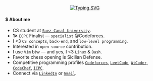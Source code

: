 <p align="center">
  <a href="https://git.io/typing-svg">
    <img src="https://readme-typing-svg.demolab.com?font=Play&pause=1500&color=A2F749&center=true&vCenter=true&width=400&lines=Hi,+I'm+Ahmed+Faraj_;Obsessed+with+CP+%26+Mathematics_;Feel+free+to+explore+my+repos_;ahmed@faraj+:~$+grep+%22i%3C3vim%22+readme.md+&ahmed@faraj+:~$+cat+readme.md_" alt="Typing SVG" />
  </a>
</p>


#### $ About me
- CS student at [`Suez Canal University`](https://suez.edu.eg/ar/).  
- <b>1×</b> `ECPC` Finalist — `specialist` @Codeforces.  
- I <3 `CS concepts`, `back-end`, and `low-level programming`.  
- Interested in `open-source` contribution.  
- I use `Vim` btw — and yes, I <3 `Linux` & `Bash`.  
- Favorite chess opening is Sicilian Defense.  
- Competitive programming profiles [`Codeforces`](https://codeforces.com/profile/Ahmed_Faraj), [`LeetCode`](https://leetcode.com/u/Ahmed_Faraj/), [`AtCoder`](https://atcoder.jp/users/Ahmed_Faraj), [`CodeChef`](https://www.codechef.com/users/ahmed_faraj), [`ICPC`](https://icpc.global/ICPCID/XRR2FB1ZXTL5).  
- Connect via [`LinkedIn`](your-link-here) or [`Gmail`](your-email-here).  

